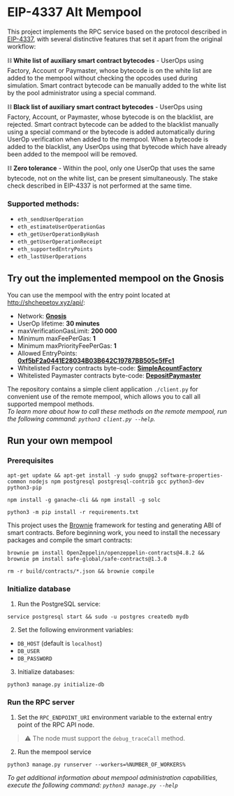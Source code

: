 # EIP-4337 Alt Mempool

This project implements the RPC service based on the protocol described in
[EIP-4337](https://eips.ethereum.org/EIPS/eip-4337), with several 
distinctive features that set it apart from the original workflow:

⛓️ **White list of auxiliary smart contract bytecodes** - UserOps using Factory,
Account or Paymaster, whose bytecode is on the white list are added to the
mempool without checking the opcodes used during simulation. Smart contract
bytecode can be manually added to the white list by the pool administrator
using a special command.

⛓️ **Black list of auxiliary smart contract bytecodes** - UserOps using Factory,
Account, or Paymaster, whose bytecode is on the blacklist, are rejected.
Smart contract bytecode can be added to the blacklist manually using a
special command or the bytecode is added automatically during UserOp
verification when added to the mempool. When a bytecode is added to the
blacklist, any UserOps using that bytecode which have already been added to
the mempool will be removed.

⛓️ **Zero tolerance** - Within the pool, only one UserOp that uses the same
bytecode, not on the white list, can be present simultaneously. The stake
check described in EIP-4337 is not performed at the same time.

### Supported methods:
- `eth_sendUserOperation`
- `eth_estimateUserOperationGas`
- `eth_getUserOperationByHash`
- `eth_getUserOperationReceipt`
- `eth_supportedEntryPoints`
- `eth_lastUserOperations`

## Try out the implemented mempool on the Gnosis
You can use the mempool with the entry point located at 
http://shchepetov.xyz/api/:
- Network: **[Gnosis](https://www.gnosis.io)**
- UserOp lifetime: **30 minutes**
- maxVerificationGasLimit: **200 000**
- Minimum maxFeePerGas: **1**
- Minimum maxPriorityFeePerGas: **1**
- Allowed EntryPoints: **[0xf5bF2a0441E28034B03B642C19787BB505c5fFc1](https://gnosisscan.io/address/0xf5bF2a0441E28034B03B642C19787BB505c5fFc1)**  
- Whitelisted Factory contracts byte-code: **[SimpleAcountFactory](https://gnosisscan.io/address/0xc51Bd464939c4309E54Ec185Ad0c54B951BE649F)**  
- Whitelisted Paymaster contracts byte-code: **[DepositPaymaster](https://gnosisscan.io/address/0xabAD2F5cB4ae44E158405292b43338ebF0d22214)**

The repository contains a simple client application `./client.py` for convenient
use of the remote mempool, which allows you to call all supported mempool 
methods.  
_To learn more about how to call these methods on the remote mempool, run the 
following command: `python3 client.py --help`._


## Run your own mempool
### Prerequisites

```shell
apt-get update && apt-get install -y sudo gnupg2 software-properties-common nodejs npm postgresql postgresql-contrib gcc python3-dev python3-pip
```

```shell
npm install -g ganache-cli && npm install -g solc
```
```shell
python3 -m pip install -r requirements.txt
```
This project uses the [Brownie](https://eth-brownie.readthedocs.io/en/stable/)
framework for testing and generating ABI of smart contracts. Before beginning
work, you need to install the necessary packages and compile the smart contracts:

```shell
brownie pm install OpenZeppelin/openzeppelin-contracts@4.8.2 && brownie pm install safe-global/safe-contracts@1.3.0
```
```shell
rm -r build/contracts/*.json && brownie compile
```
### Initialize database
1. Run the PostgreSQL service:
```shell
service postgresql start && sudo -u postgres createdb mydb
```
2. Set the following environment variables:
- `DB_HOST` (default is `localhost`)
- `DB_USER`
- `DB_PASSWORD`
3. Initialize databases:
```shell
python3 manage.py initialize-db
```
### Run the RPC server

1. Set the `RPC_ENDPOINT_URI` environment variable to the external entry point
of the RPC API node.  
> ⚠️ The node must support the `debug_traceCall` method.
2. Run the mempool service
```shell
python3 manage.py runserver --workers=%NUMBER_OF_WORKERS%
```
_To get additional information about mempool administration capabilities,
execute the following command: ```python3 manage.py --help```_

